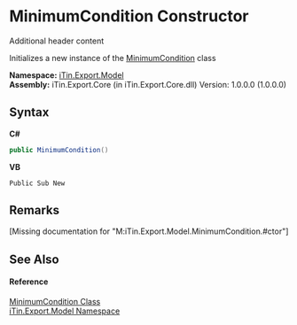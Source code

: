 # MinimumCondition Constructor 
Additional header content 

Initializes a new instance of the <a href="T_iTin_Export_Model_MinimumCondition">MinimumCondition</a> class

**Namespace:**&nbsp;<a href="N_iTin_Export_Model">iTin.Export.Model</a><br />**Assembly:**&nbsp;iTin.Export.Core (in iTin.Export.Core.dll) Version: 1.0.0.0 (1.0.0.0)

## Syntax

**C#**<br />
``` C#
public MinimumCondition()
```

**VB**<br />
``` VB
Public Sub New
```


## Remarks
\[Missing <remarks> documentation for "M:iTin.Export.Model.MinimumCondition.#ctor"\]

## See Also


#### Reference
<a href="T_iTin_Export_Model_MinimumCondition">MinimumCondition Class</a><br /><a href="N_iTin_Export_Model">iTin.Export.Model Namespace</a><br />